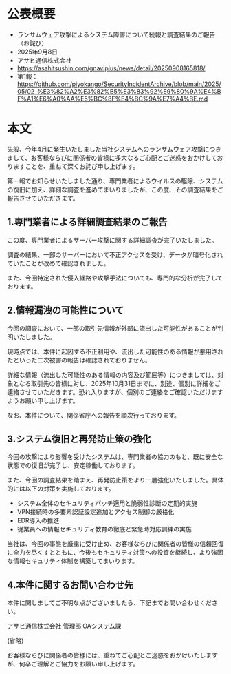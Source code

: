# 公表概要
- ランサムウェア攻撃によるシステム障害について続報と調査結果のご報告（お詫び）
- 2025年9月8日
- アサヒ通信株式会社
- https://asahitsushin.com/gnaviplus/news/detail/20250908165818/
- 第1報：https://github.com/piyokango/SecurityIncidentArchive/blob/main/2025/05/02_%E3%82%A2%E3%82%B5%E3%83%92%E9%80%9A%E4%BF%A1%E6%A0%AA%E5%BC%8F%E4%BC%9A%E7%A4%BE.md

# 本文
先般、今年4月に発生いたしました当社システムへのランサムウェア攻撃につきまして、お客様ならびに関係者の皆様に多大なるご心配とご迷惑をおかけしておりますことを、重ねて深くお詫び申し上げます。

第一報でお知らせいたしました通り、専門業者によるウイルスの駆除、システムの復旧に加え、詳細な調査を進めてまいりましたが、この度、その調査結果をご報告させていただきます。

## 1.専門業者による詳細調査結果のご報告
この度、専門業者によるサーバー攻撃に関する詳細調査が完了いたしました。

調査の結果、一部のサーバーにおいて不正アクセスを受け、データが暗号化されていたことが改めて確認されました。

また、今回特定された侵入経路や攻撃手法についても、専門的な分析が完了しております。

## 2.情報漏洩の可能性について
今回の調査において、一部の取引先情報が外部に流出した可能性があることが判明いたしました。

現時点では、本件に起因する不正利用や、流出した可能性のある情報が悪用されたといった二次被害の報告は確認されておりません。

詳細な情報（流出した可能性のある情報の内容及び範囲等）につきましては、対象となる取引先の皆様に対し、2025年10月31日までに、別途、個別に詳細をご連絡させていただきます。恐れ入りますが、個別のご連絡をご確認いただけますようお願い申し上げます。

なお、本件について、関係省庁への報告を順次行っております。

## 3.システム復旧と再発防止策の強化
今回の攻撃により影響を受けたシステムは、専門業者の協力のもと、既に安全な状態での復旧が完了し、安定稼働しております。

また、今回の調査結果を踏まえ、再発防止策をより一層強化いたしました。具体的には以下の対策を実施しております。

- システム全体のセキュリティパッチ適用と脆弱性診断の定期的実施
- VPN接続時の多要素認証設定追加とアクセス制御の厳格化
- EDR導入の推進
- 従業員への情報セキュリティ教育の徹底と緊急時対応訓練の実施

当社は、今回の事態を厳粛に受け止め、お客様ならびに関係者の皆様の信頼回復に全力を尽くすとともに、今後もセキュリティ対策への投資を継続し、より強固な情報セキュリティ体制を構築してまいります。

## 4.本件に関するお問い合わせ先
本件に関しましてご不明な点がございましたら、下記までお問い合わせください。

アサヒ通信株式会社 管理部 OAシステム課

(省略) 

お客様ならびに関係者の皆様には、重ねてご心配とご迷惑をおかけいたしますが、何卒ご理解とご協力をお願い申し上げます。
